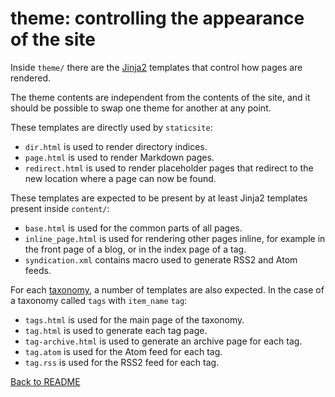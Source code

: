 # theme: controlling the appearance of the site

Inside `theme/` there are the [Jinja2](http://jinja.pocoo.org/) templates that
control how pages are rendered.

The theme contents are independent from the contents of the site, and it should
be possible to swap one theme for another at any point.

These templates are directly used by `staticsite`:

* `dir.html` is used to render directory indices.
* `page.html` is used to render Markdown pages.
* `redirect.html` is used to render placeholder pages that redirect to the new
  location where a page can now be found.

These templates are expected to be present by at least Jinja2 templates present
inside `content/`:

* `base.html` is used for the common parts of all pages.
* `inline_page.html` is used for rendering other pages inline, for example in
  the front page of a blog, or in the index page of a tag.
* `syndication.xml` contains macro used to generate RSS2 and Atom feeds.

For each [taxonomy](taxonomies.md), a number of templates are also expected. In
the case of a taxonomy called `tags` with `item_name` `tag`:

* `tags.html` is used for the main page of the taxonomy.
* `tag.html` is used to generate each tag page.
* `tag-archive.html` is used to generate an archive page for each tag.
* `tag.atom` is used for the Atom feed for each tag.
* `tag.rss` is used for the RSS2 feed for each tag.

[Back to README](../README.md)

